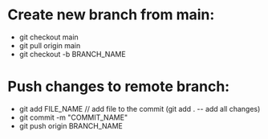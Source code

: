 # Create new branch from main:
- git checkout main
- git pull origin main
- git checkout -b BRANCH_NAME

# Push changes to remote branch:
- git add FILE_NAME // add file to the commit (git add . -- add all changes)
- git commit -m "COMMIT_NAME"
- git push origin BRANCH_NAME